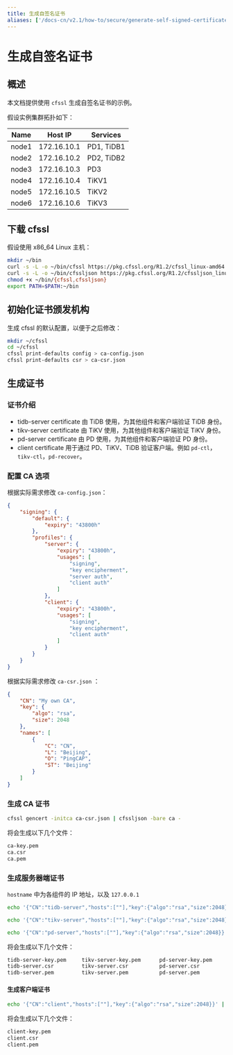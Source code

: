 ```yaml
---
title: 生成自签名证书
aliases: ['/docs-cn/v2.1/how-to/secure/generate-self-signed-certificates/']
---
```


# 生成自签名证书

## 概述

本文档提供使用 `cfssl` 生成自签名证书的示例。

假设实例集群拓扑如下：

| Name  | Host IP     | Services   |
| ----- | ----------- | ---------- |
| node1 | 172.16.10.1 | PD1, TiDB1 |
| node2 | 172.16.10.2 | PD2, TiDB2 |
| node3 | 172.16.10.3 | PD3        |
| node4 | 172.16.10.4 | TiKV1      |
| node5 | 172.16.10.5 | TiKV2      |
| node6 | 172.16.10.6 | TiKV3      |

## 下载 cfssl

假设使用 x86_64 Linux 主机：

```bash
mkdir ~/bin
curl -s -L -o ~/bin/cfssl https://pkg.cfssl.org/R1.2/cfssl_linux-amd64
curl -s -L -o ~/bin/cfssljson https://pkg.cfssl.org/R1.2/cfssljson_linux-amd64
chmod +x ~/bin/{cfssl,cfssljson}
export PATH=$PATH:~/bin
```

## 初始化证书颁发机构

生成 cfssl 的默认配置，以便于之后修改：

```bash
mkdir ~/cfssl
cd ~/cfssl
cfssl print-defaults config > ca-config.json
cfssl print-defaults csr > ca-csr.json
```

## 生成证书

### 证书介绍

- tidb-server certificate 由 TiDB 使用，为其他组件和客户端验证 TiDB 身份。
- tikv-server certificate 由 TiKV 使用，为其他组件和客户端验证 TiKV 身份。
- pd-server certificate 由 PD 使用，为其他组件和客户端验证 PD 身份。
- client certificate 用于通过 PD、TiKV、TiDB 验证客户端。例如 `pd-ctl`，`tikv-ctl`，`pd-recover`。

### 配置 CA 选项

根据实际需求修改 `ca-config.json`：

```json
{
    "signing": {
        "default": {
            "expiry": "43800h"
        },
        "profiles": {
            "server": {
                "expiry": "43800h",
                "usages": [
                    "signing",
                    "key encipherment",
                    "server auth",
                    "client auth"
                ]
            },
            "client": {
                "expiry": "43800h",
                "usages": [
                    "signing",
                    "key encipherment",
                    "client auth"
                ]
            }
        }
    }
}
```

根据实际需求修改 `ca-csr.json` ：

```json
{
    "CN": "My own CA",
    "key": {
        "algo": "rsa",
        "size": 2048
    },
    "names": [
        {
            "C": "CN",
            "L": "Beijing",
            "O": "PingCAP",
            "ST": "Beijing"
        }
    ]
}
```

### 生成 CA 证书

```bash
cfssl gencert -initca ca-csr.json | cfssljson -bare ca -
```

将会生成以下几个文件：

```bash
ca-key.pem
ca.csr
ca.pem
```

### 生成服务器端证书

`hostname` 中为各组件的 IP 地址，以及 `127.0.0.1`

```bash
echo '{"CN":"tidb-server","hosts":[""],"key":{"algo":"rsa","size":2048}}' | cfssl gencert -ca=ca.pem -ca-key=ca-key.pem -config=ca-config.json -profile=server -hostname="172.16.10.1,172.16.10.2,127.0.0.1" - | cfssljson -bare tidb-server

echo '{"CN":"tikv-server","hosts":[""],"key":{"algo":"rsa","size":2048}}' | cfssl gencert -ca=ca.pem -ca-key=ca-key.pem -config=ca-config.json -profile=server -hostname="172.16.10.4,172.16.10.5,172.16.10.6,127.0.0.1" - | cfssljson -bare tikv-server

echo '{"CN":"pd-server","hosts":[""],"key":{"algo":"rsa","size":2048}}' | cfssl gencert -ca=ca.pem -ca-key=ca-key.pem -config=ca-config.json -profile=server -hostname="172.16.10.1,172.16.10.2,172.16.10.3,127.0.0.1" - | cfssljson -bare pd-server
```

将会生成以下几个文件：

```Bash
tidb-server-key.pem     tikv-server-key.pem      pd-server-key.pem
tidb-server.csr         tikv-server.csr          pd-server.csr
tidb-server.pem         tikv-server.pem          pd-server.pem
```

#### 生成客户端证书

```bash
echo '{"CN":"client","hosts":[""],"key":{"algo":"rsa","size":2048}}' | cfssl gencert -ca=ca.pem -ca-key=ca-key.pem -config=ca-config.json -profile=client -hostname="" - | cfssljson -bare client
```

将会生成以下几个文件：

```bash
client-key.pem
client.csr
client.pem
```

